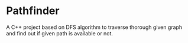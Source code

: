# Pathfinder
A C++ project based on DFS algorithm to traverse thorough given graph and find out if given path is available or not. 
